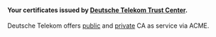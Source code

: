 #### Your certificates issued by [Deutsche Telekom Trust Center][0].

Deutsche Telekom offers [public][1] and [private][2] CA as service via ACME.

[0]: https://telesec.de/
[1]: https://www.telesec.de/de/produkte/serverpass/details/serverid-dv/
[2]: https://www.telesec.de/de/produkte/iot-m2m-pki-service/ueberblick/
